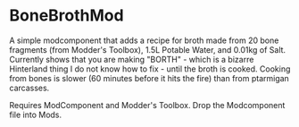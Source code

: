 # BoneBrothMod
A simple modcomponent that adds a recipe for broth made from 20 bone fragments (from Modder's Toolbox), 1.5L Potable Water, and 0.01kg of Salt.
Currently shows that you are making "BORTH" - which is a bizarre Hinterland thing I do not know how to fix - until the broth is cooked.
Cooking from bones is slower (60 minutes before it hits the fire) than from ptarmigan carcasses.

Requires ModComponent and Modder's Toolbox.  Drop the Modcomponent file into Mods.
